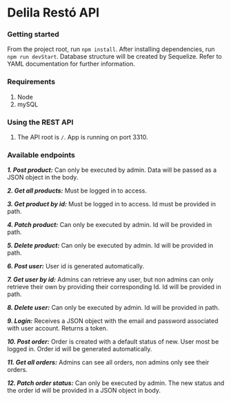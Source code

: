 # Delila Restó API
### Getting started

From the project root, run `npm install`. After installing dependencies, run `npm run devStart`. Database structure will be created by Sequelize. Refer to YAML documentation for further information.

### Requirements

1. Node 
2. mySQL

### Using the REST API

1. The API root is `/`. App is running on port 3310.

### Available endpoints

***1. Post product:***
Can only be executed by admin. Data will be passed as a JSON object in the body.

***2. Get all products:***
Must be logged in to access.

***3. Get product by id:***
Must be logged in to access. Id must be provided in path.

***4. Patch product:***
Can only be executed by admin. Id will be provided in path.

***5. Delete product:***
Can only be executed by admin. Id will be provided in path.

***6. Post user:***
User id is generated automatically.

***7. Get user by id:***
Admins can retrieve any user, but non admins can only retrieve their own by providing their corresponding Id. Id will be provided in path.

***8. Delete user:***
Can only be executed by admin. Id will be provided in path.

***9. Login:***
Receives a JSON object with the email and password associated with user account. Returns a token.

***10. Post order:***
Order is created with a default status of new. User most be logged in. Order id will be generated automatically.

***11. Get all orders:***
Admins can see all orders, non admins only see their orders.

***12. Patch order status:***
Can only be executed by admin. The new status and the order id will be provided in a JSON object in body.



